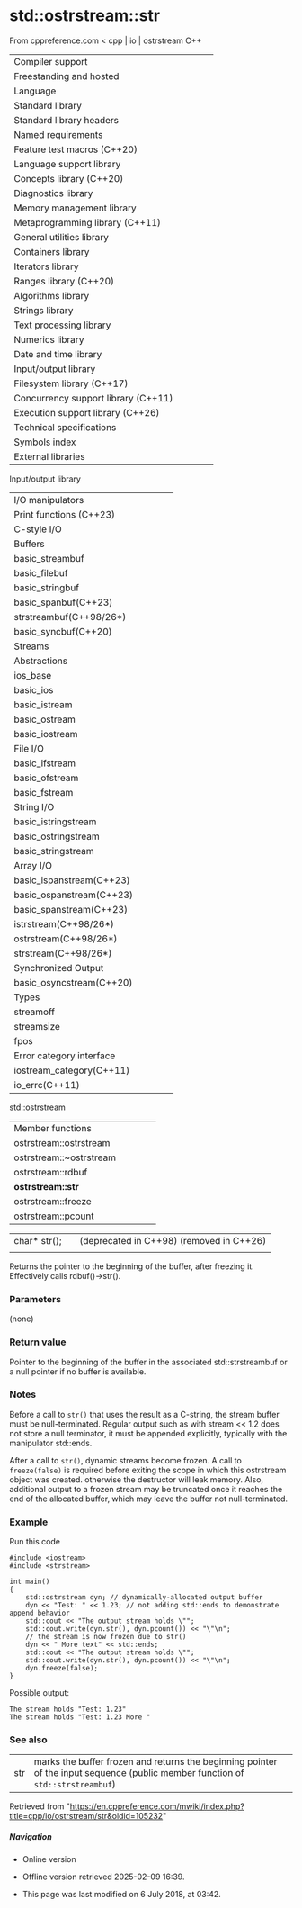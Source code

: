 # std::ostrstream::str

From cppreference.com
< cpp‎ | io‎ | ostrstream
C++

|  |  |  |  |  |
| --- | --- | --- | --- | --- |
| Compiler support | | | | |
| Freestanding and hosted | | | | |
| Language | | | | |
| Standard library | | | | |
| Standard library headers | | | | |
| Named requirements | | | | |
| Feature test macros (C++20) | | | | |
| Language support library | | | | |
| Concepts library (C++20) | | | | |
| Diagnostics library | | | | |
| Memory management library | | | | |
| Metaprogramming library (C++11) | | | | |
| General utilities library | | | | |
| Containers library | | | | |
| Iterators library | | | | |
| Ranges library (C++20) | | | | |
| Algorithms library | | | | |
| Strings library | | | | |
| Text processing library | | | | |
| Numerics library | | | | |
| Date and time library | | | | |
| Input/output library | | | | |
| Filesystem library (C++17) | | | | |
| Concurrency support library (C++11) | | | | |
| Execution support library (C++26) | | | | |
| Technical specifications | | | | |
| Symbols index | | | | |
| External libraries | | | | |

Input/output library

|  |  |  |  |  |
| --- | --- | --- | --- | --- |
| I/O manipulators | | | | |
| Print functions (C++23) | | | | |
| C-style I/O | | | | |
| Buffers | | | | |
| basic_streambuf | | | | |
| basic_filebuf | | | | |
| basic_stringbuf | | | | |
| basic_spanbuf(C++23) | | | | |
| strstreambuf(C++98/26\*) | | | | |
| basic_syncbuf(C++20) | | | | |
| Streams | | | | |
| Abstractions | | | | |
| ios_base | | | | |
| basic_ios | | | | |
| basic_istream | | | | |
| basic_ostream | | | | |
| basic_iostream | | | | |
| File I/O | | | | |
| basic_ifstream | | | | |
| basic_ofstream | | | | |
| basic_fstream | | | | |
| String I/O | | | | |
| basic_istringstream | | | | |
| basic_ostringstream | | | | |
| basic_stringstream | | | | |
| Array I/O | | | | |
| basic_ispanstream(C++23) | | | | |
| basic_ospanstream(C++23) | | | | |
| basic_spanstream(C++23) | | | | |
| istrstream(C++98/26\*) | | | | |
| ostrstream(C++98/26\*) | | | | |
| strstream(C++98/26\*) | | | | |
| Synchronized Output | | | | |
| basic_osyncstream(C++20) | | | | |
| Types | | | | |
| streamoff | | | | |
| streamsize | | | | |
| fpos | | | | |
| Error category interface | | | | |
| iostream_category(C++11) | | | | |
| io_errc(C++11) | | | | |

std::ostrstream

|  |  |  |  |  |
| --- | --- | --- | --- | --- |
| Member functions | | | | |
| ostrstream::ostrstream | | | | |
| ostrstream::~ostrstream | | | | |
| ostrstream::rdbuf | | | | |
| ****ostrstream::str**** | | | | |
| ostrstream::freeze | | | | |
| ostrstream::pcount | | | | |

|  |  |  |
| --- | --- | --- |
| char\* str(); |  | (deprecated in C++98)  (removed in C++26) |
|  |  |  |

Returns the pointer to the beginning of the buffer, after freezing it. Effectively calls rdbuf()->str().

### Parameters

(none)

### Return value

Pointer to the beginning of the buffer in the associated std::strstreambuf or a null pointer if no buffer is available.

### Notes

Before a call to `str()` that uses the result as a C-string, the stream buffer must be null-terminated. Regular output such as with stream << 1.2 does not store a null terminator, it must be appended explicitly, typically with the manipulator std::ends.

After a call to `str()`, dynamic streams become frozen. A call to `freeze(false)` is required before exiting the scope in which this ostrstream object was created. otherwise the destructor will leak memory. Also, additional output to a frozen stream may be truncated once it reaches the end of the allocated buffer, which may leave the buffer not null-terminated.

### Example

Run this code

```
#include <iostream>
#include <strstream>
 
int main()
{
    std::ostrstream dyn; // dynamically-allocated output buffer
    dyn << "Test: " << 1.23; // not adding std::ends to demonstrate append behavior
    std::cout << "The output stream holds \"";
    std::cout.write(dyn.str(), dyn.pcount()) << "\"\n"; 
    // the stream is now frozen due to str()
    dyn << " More text" << std::ends;
    std::cout << "The output stream holds \"";
    std::cout.write(dyn.str(), dyn.pcount()) << "\"\n";
    dyn.freeze(false);
}

```

Possible output:

```
The stream holds "Test: 1.23"
The stream holds "Test: 1.23 More "

```

### See also

|  |  |
| --- | --- |
| str | marks the buffer frozen and returns the beginning pointer of the input sequence   (public member function of `std::strstreambuf`) |

Retrieved from "<https://en.cppreference.com/mwiki/index.php?title=cpp/io/ostrstream/str&oldid=105232>"

##### Navigation

- Online version
- Offline version retrieved 2025-02-09 16:39.

- This page was last modified on 6 July 2018, at 03:42.